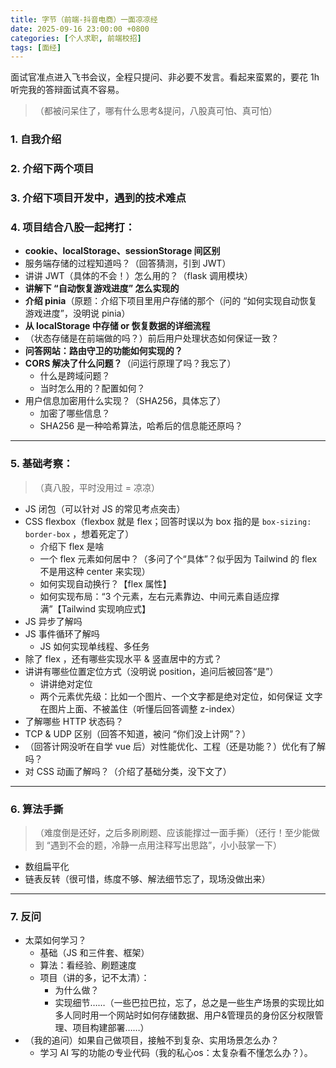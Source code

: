 ```yaml
---
title: 字节（前端-抖音电商）一面凉凉经
date: 2025-09-16 23:00:00 +0800
categories: [个人求职, 前端校招]
tags: [面经]
---
```


面试官准点进入飞书会议，全程只提问、非必要不发言。<span class="heimu">看起来蛮累的，要花 1h 听完我的答辩面试真不容易。</span>

> （都被问呆住了，哪有什么思考&提问，八股真可怕、真可怕）

### 1. 自我介绍

### 2. 介绍下两个项目

### 3. **介绍下项目开发中，遇到的技术难点**

### 4. 项目结合八股一起拷打：

- **cookie、localStorage、sessionStorage 间区别**
- 服务端存储的过程知道吗？（回答猜测，引到 JWT）
- 讲讲 JWT（具体的不会！）怎么用的？（flask 调用模块）
- **讲解下 “自动恢复游戏进度” 怎么实现的**
- **介绍 pinia**<span class="heimu">（原题：介绍下项目里用户存储的那个（问的 “如何实现自动恢复游戏进度”，没明说 pinia）</span>
- **从 localStorage 中存储 or 恢复数据的详细流程**
- （状态存储是在前端做的吗？）前后用户处理状态如何保证一致？
- **问答网站：路由守卫的功能如何实现的？**
- **CORS 解决了什么问题？**（问运行原理了吗？我忘了）
    - 什么是跨域问题？
    - 当时怎么用的？配置如何？
- 用户信息加密用什么实现？（SHA256，具体忘了）
    - 加密了哪些信息？
    - SHA256 是一种哈希算法，哈希后的信息能还原吗？

  

------



### 5. 基础考察：

> （真八股，平时没用过 = 凉凉）

- JS 闭包（可以针对 JS 的常见考点突击）
- CSS flexbox（flexbox 就是 flex；回答时误以为 box 指的是 `box-sizing: border-box` ，想着死定了）
    - 介绍下 flex 是啥
    - 一个 flex 元素如何居中？（多问了个“具体”？似乎因为 Tailwind 的 flex 不是用这种 center 来实现）
    - 如何实现自动换行？【flex 属性】
    - 如何实现布局：“3 个元素，左右元素靠边、中间元素自适应撑满”【Tailwind 实现响应式】
- JS 异步了解吗
- JS 事件循环了解吗
    - JS 如何实现单线程、多任务
- 除了 flex ，还有哪些实现水平 & 竖直居中的方式？
- 讲讲有哪些位置定位方式（没明说 position，追问后被回答“是”）
    - 讲讲绝对定位
    - 两个元素优先级：比如一个图片、一个文字都是绝对定位，如何保证 文字在图片上面、不被盖住（听懂后回答调整 z-index）
- 了解哪些 HTTP 状态码？
- TCP & UDP 区别（回答不知道，被问 “你们没上计网”？）
- （回答计网没听在自学 vue 后）对性能优化、工程（还是功能？）优化有了解吗？
- 对 CSS 动画了解吗？（介绍了基础分类，没下文了）

  

------



### 6. 算法手撕

> （难度倒是还好，之后多刷刷题、应该能撑过一面手撕）（还行！至少能做到 “遇到不会的题，冷静一点用注释写出思路”，小小鼓掌一下）

- 数组扁平化
- 链表反转（很可惜，练度不够、解法细节忘了，现场没做出来）

  

------



### 7. 反问

- 太菜如何学习？
    - 基础（JS 和三件套、框架）
    - 算法：看经验、刷题速度
    - 项目（讲的多，记不太清）：
        - 为什么做？
        - 实现细节……（一些巴拉巴拉，忘了，总之是一些生产场景的实现<span class="heimu">比如多人同时用一个网站时如何存储数据、用户&管理员的身份区分权限管理、项目构建部署……</span>）
- （我的追问）如果自己做项目，接触不到复杂、实用场景怎么办？
    - 学习 AI 写的功能の专业代码<span class="heimu">（我的私心os：太复杂看不懂怎么办？）。</span>